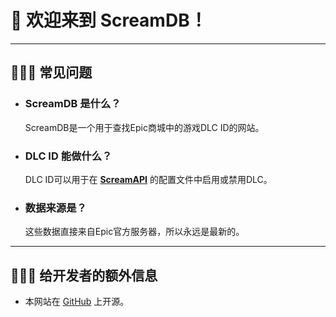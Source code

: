 # 🐨 欢迎来到 ScreamDB！

___

## 🙋🏻‍♀️ 常见问题

* ### ScreamDB 是什么？
  ScreamDB是一个用于查找Epic商城中的游戏DLC ID的网站。

* ### DLC ID 能做什么？
  DLC ID可以用于在 **[ScreamAPI]** 的配置文件中启用或禁用DLC。
  
* ### 数据来源是？
  这些数据直接来自Epic官方服务器，所以永远是最新的。

___

## 👩🏻‍💻 给开发者的额外信息

* 本网站在 [GitHub] 上开源。

[ScreamAPI]: https://cs.rin.ru/forum/viewtopic.php?f=29&t=106474

[GraphQL endpoint]: https://www.epicgames.com/graphql

[GitHub]: https://github.com/acidicoala/ScreamDB
